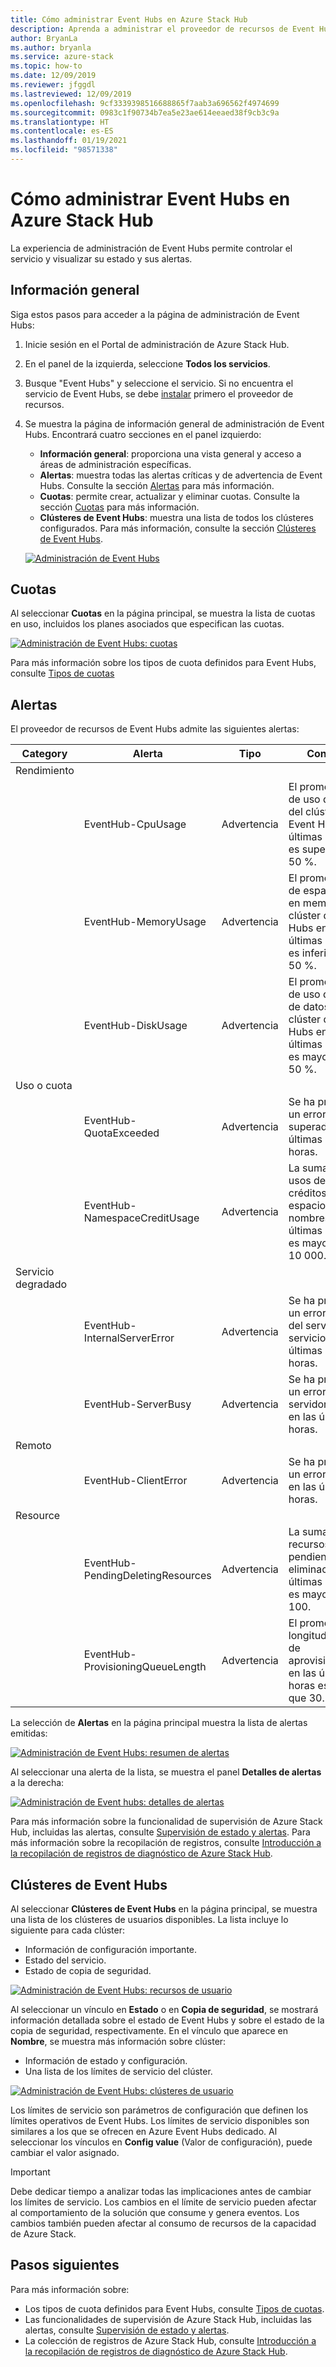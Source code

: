 ```yaml
---
title: Cómo administrar Event Hubs en Azure Stack Hub
description: Aprenda a administrar el proveedor de recursos de Event Hubs en Azure Stack Hub.
author: BryanLa
ms.author: bryanla
ms.service: azure-stack
ms.topic: how-to
ms.date: 12/09/2019
ms.reviewer: jfggdl
ms.lastreviewed: 12/09/2019
ms.openlocfilehash: 9cf3339398516688865f7aab3a696562f4974699
ms.sourcegitcommit: 0983c1f90734b7ea5e23ae614eeaed38f9cb3c9a
ms.translationtype: HT
ms.contentlocale: es-ES
ms.lasthandoff: 01/19/2021
ms.locfileid: "98571338"
---
```

# <a name="how-to-manage-event-hubs-on-azure-stack-hub"></a>Cómo administrar Event Hubs en Azure Stack Hub

La experiencia de administración de Event Hubs permite controlar el servicio y visualizar su estado y sus alertas. 

## <a name="overview"></a>Información general

Siga estos pasos para acceder a la página de administración de Event Hubs:

1. Inicie sesión en el Portal de administración de Azure Stack Hub.
2. En el panel de la izquierda, seleccione **Todos los servicios**.
3. Busque "Event Hubs" y seleccione el servicio. Si no encuentra el servicio de Event Hubs, se debe [instalar](event-hubs-rp-install.md) primero el proveedor de recursos.
4. Se muestra la página de información general de administración de Event Hubs. Encontrará cuatro secciones en el panel izquierdo:
   - **Información general**: proporciona una vista general y acceso a áreas de administración específicas.
   - **Alertas**: muestra todas las alertas críticas y de advertencia de Event Hubs. Consulte la sección [Alertas](#alerts) para más información.
   - **Cuotas**: permite crear, actualizar y eliminar cuotas. Consulte la sección [Cuotas](#quotas) para más información.
   - **Clústeres de Event Hubs**: muestra una lista de todos los clústeres configurados. Para más información, consulte la sección [Clústeres de Event Hubs](#event-hubs-clusters).

   [![Administración de Event Hubs](media/event-hubs-rp-manage/1-manage-event-hubs.png)](media/event-hubs-rp-manage/1-manage-event-hubs.png#lightbox)

## <a name="quotas"></a>Cuotas

Al seleccionar **Cuotas** en la página principal, se muestra la lista de cuotas en uso, incluidos los planes asociados que especifican las cuotas. 
 
[![Administración de Event Hubs: cuotas](media/event-hubs-rp-manage/3-quotas.png)](media/event-hubs-rp-manage/3-quotas.png#lightbox)

Para más información sobre los tipos de cuota definidos para Event Hubs, consulte [Tipos de cuotas](azure-stack-quota-types.md#event-hubs-quota-types)

## <a name="alerts"></a>Alertas

El proveedor de recursos de Event Hubs admite las siguientes alertas:
   
| Category | Alerta | Tipo | Condición |
|----------|-------|------|-----------|
| Rendimiento | | | |
| | EventHub-CpuUsage | Advertencia | El promedio de % de uso de CPU del clúster de Event Hubs en las últimas seis horas es superior al 50 %. |
| | EventHub-MemoryUsage | Advertencia | El promedio de % de espacio libre en memoria del clúster de Event Hubs en las últimas seis horas es inferior al 50 %. |
| | EventHub-DiskUsage | Advertencia | El promedio de % de uso de disco de datos (E:) del clúster de Event Hubs en las últimas seis horas es mayor del 50 %. |
| Uso o cuota | | | |
| | EventHub-QuotaExceeded | Advertencia | Se ha producido un error de cuota superada en las últimas seis horas. |
| | EventHub-NamespaceCreditUsage | Advertencia | La suma de los usos de los créditos del espacio de nombres en las últimas seis horas es mayor que 10 000. |
| Servicio degradado | | | |
| | EventHub-InternalServerError | Advertencia | Se ha producido un error interno del servidor en el servicio en las últimas seis horas. |
| | EventHub-ServerBusy | Advertencia | Se ha producido un error de servidor ocupado en las últimas seis horas. |
| Remoto | | | |
| | EventHub-ClientError | Advertencia | Se ha producido un error de cliente en las últimas seis horas. |
| Resource | | | |
| | EventHub-PendingDeletingResources | Advertencia | La suma de los recursos pendientes de eliminación en las últimas seis horas es mayor que 100. |
| | EventHub-ProvisioningQueueLength | Advertencia | El promedio de longitud de cola de aprovisionamiento en las últimas seis horas es mayor que 30. |

La selección de **Alertas** en la página principal muestra la lista de alertas emitidas:

[![Administración de Event Hubs: resumen de alertas](media/event-hubs-rp-manage/2-alerts-summary.png)](media/event-hubs-rp-manage/2-alerts-summary.png#lightbox)

Al seleccionar una alerta de la lista, se muestra el panel **Detalles de alertas** a la derecha:

[![Administración de Event hubs: detalles de alertas](media/event-hubs-rp-manage/2-alerts-detail.png)](media/event-hubs-rp-manage/2-alerts-detail.png#lightbox)

Para más información sobre la funcionalidad de supervisión de Azure Stack Hub, incluidas las alertas, consulte [Supervisión de estado y alertas](azure-stack-monitor-health.md). Para más información sobre la recopilación de registros, consulte [Introducción a la recopilación de registros de diagnóstico de Azure Stack Hub](./diagnostic-log-collection.md).

## <a name="event-hubs-clusters"></a>Clústeres de Event Hubs

Al seleccionar **Clústeres de Event Hubs** en la página principal, se muestra una lista de los clústeres de usuarios disponibles. La lista incluye lo siguiente para cada clúster:

- Información de configuración importante.
- Estado del servicio.
- Estado de copia de seguridad.

[![Administración de Event Hubs: recursos de usuario](media/event-hubs-rp-manage/4-user-resources.png)](media/event-hubs-rp-manage/4-user-resources.png#lightbox)

Al seleccionar un vínculo en **Estado** o en **Copia de seguridad**, se mostrará información detallada sobre el estado de Event Hubs y sobre el estado de la copia de seguridad, respectivamente. En el vínculo que aparece en **Nombre**, se muestra más información sobre clúster:
- Información de estado y configuración.
- Una lista de los límites de servicio del clúster.

[![Administración de Event Hubs: clústeres de usuario](media/event-hubs-rp-manage/4-user-clusters.png)](media/event-hubs-rp-manage/4-user-clusters.png#lightbox)

Los límites de servicio son parámetros de configuración que definen los límites operativos de Event Hubs. Los límites de servicio disponibles son similares a los que se ofrecen en Azure Event Hubs dedicado. Al seleccionar los vínculos en **Config value** (Valor de configuración), puede cambiar el valor asignado.

> [!IMPORTANT]
> Debe dedicar tiempo a analizar todas las implicaciones antes de cambiar los límites de servicio. Los cambios en el límite de servicio pueden afectar al comportamiento de la solución que consume y genera eventos. Los cambios también pueden afectar al consumo de recursos de la capacidad de Azure Stack.

## <a name="next-steps"></a>Pasos siguientes

Para más información sobre:

- Los tipos de cuota definidos para Event Hubs, consulte [Tipos de cuotas](azure-stack-quota-types.md#event-hubs-quota-types).
- Las funcionalidades de supervisión de Azure Stack Hub, incluidas las alertas, consulte [Supervisión de estado y alertas](azure-stack-monitor-health.md). 
- La colección de registros de Azure Stack Hub, consulte [Introducción a la recopilación de registros de diagnóstico de Azure Stack Hub](./diagnostic-log-collection.md).
